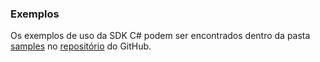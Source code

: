 ### Exemplos

Os exemplos de uso da SDK C# podem ser encontrados dentro da pasta [samples](https://github.com/takenet/messaginghub-client-csharp/tree/master/src/Samples) no [repositório](https://github.com/takenet/messaginghub-client-csharp) do GitHub.